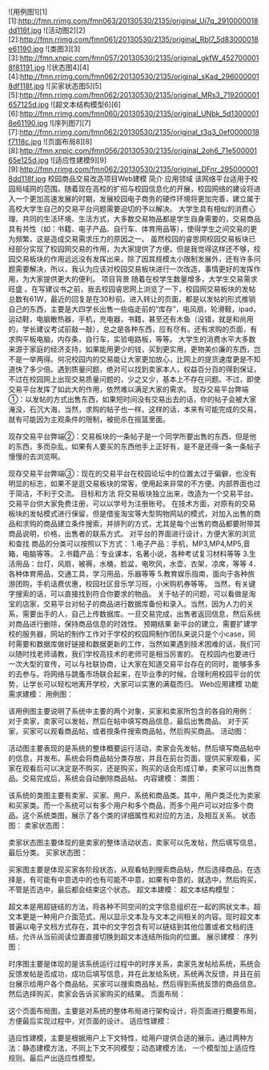 ![用例图1][1]
[1]:http://fmn.rrimg.com/fmn063/20130530/2135/original_Ui7q_2910000018dd118f.jpg
![活动图2][2]
[2]:http://fmn.rrimg.com/fmn061/20130530/2135/original_RbI7_5d83000018e61190.jpg
![类图3][3]
[3]:http://fmn.xnpic.com/fmn057/20130530/2135/original_gkfW_4527000018f81191.jpg
![状态图4][4]
[4]:http://fmn.rrimg.com/fmn062/20130530/2135/original_sKad_2960000018df118f.jpg
![买家状态图5][5]
[5]:http://fmn.rrimg.com/fmn062/20130530/2135/original_MRs3_719200001657125d.jpg
![超文本结构模型6][6]
[6]:http://fmn.rrimg.com/fmn060/20130530/2135/original_UNbk_5d13000018e61190.jpg
![序列图7][7]
[7]:http://fmn.rrimg.com/fmn062/20130530/2135/original_t3q3_0ef0000018f7118c.jpg
![页面布局8][8]
[8]:http://fmn.xnpic.com/fmn056/20130530/2135/original_2oh6_71e50000165e125d.jpg
![适应性建模9][9]
[9]:http://fmn.rrimg.com/fmn062/20130530/2135/original_DFnr_2950000018dd118f.jpg
校园商品交易改造项目Web建模
简介
应用领域
   该网络平台适用于校园局域网的范围。随着现在高校的扩招与校园信息化的开展，校园网络的建设将进入一个更加高速发展的时期，发展校园电子商务的硬件环境将更加完善，建立属于高校大学生自己的交易平台问题需要迫切的予以解决。
     大学生具有相似的消费心理、共同的生活环境、生活方式，大多数交易物品都是学生自身需要的，交易商品具有共性（如：书籍、电子产品、自行车、体育用品等），使得学生之间交易的更为频繁，这是造成交易需求压力的原因之一。
     虽然校园的睿思网校园交易板块已经部分实现了校园网交易的作用，为大家提供了方便。但是我觉得这样还不够，校园交易板块的作用远远没有发挥出来，除了因其规模太小限制发展外，还有许多问题需要解决，所以，我认为应该对校园交易板块进行一次改造，事情更好的发挥作用，为大家提供更大的便利。
项目背景
   随着在校学生数量增多，大学生交易需求旺盛 。在写建议书之前，我去校园睿思网上浏览了一下，校园网交易板块的发帖总数有61W，最近的回复是在30秒前。进入转让的页面，都是以发帖的形式推销自己的东西，主要是大四学长出售一些临走前的“库存”，电风扇，轮滑鞋，ipad，运动鞋，电脑散热器，手机，充电器，书籍，甚至还有木鱼（没错，就是和尚用的，学长建议考试前敲一敲），总之是各种东西，应有尽有。还有求购的页面，有求购平板电脑，内存条，自行车，实验电路板，等等。
      大学生的消费水平大多数来源于家庭的经济支持，如果能用更少的钱，买到更实用，更物美价廉的东西，岂不是一举两得。何况校园内的交易能让大家更加放心，比网上的提货速度更是不知道快了多少倍。遇到质量问题，绝对可以找到卖家本人，权益百分百的得到保证，不过在校园网上出现交易质量问题的，少之又少，基本上不存在问题。不过，即使交易平台发挥了如此大的作用，依然难以满足大家的需求。
   现存交易平台弊端①：以发帖的方式出售东西，如果短时间没有交易出去的话，你的帖子会被大家淹没，石沉大海，当然，求购的帖子也一样。这样的话，本来有可能完成的交易，就有可能因为主观条件的限制，被扼杀在摇篮里面。

   现存交易平台弊端②：交易板块的一条帖子是一个同学所要出售的东西，但是他的东西，多而杂乱，如果有人要买的东西他手上正好有，是不是还得一条一条帖子慢慢的去浏览啊。

   现存交易平台弊端③：现在的交易平台在校园论坛中的位置太过于偏僻，也没有明显的标志，如果不是逛交易板块的常客，使用起来非常的不方便。内部界面也过于简洁，不利于交流。
目标和方法
   将交易板块独立出来，改造为一个交易平台。交易平台供大家免费注册，可以以学号为注册账号。
   在技术方面，对原有的交易板块的发帖模式进行保留，但是借鉴淘宝等大型购物网站的模式，对加入出售的商品和求购的商品建立条件搜索，并排列的方式，尤其是每个出售的商品都要附带其商品说明，价格，出售者的联系方式。
   对平台的界面进行设计，方便大家的浏览和查找
   商品的分类可以按照以下方式：
  1.电子产品：手机，MP3,MP4,MP5,音箱，电脑等等。
  2.书籍产品：专业课本，名著小说，各种考试复习材料等等
  3.生活用品：台灯，风扇，被褥，水桶，脸盆，电吹风，水壶，衣架，凉席，等等
  4．各种体育用品，交通工具，学习用品，乐器等等
  5.教育娱乐指南，面向于各种旅游团购，手机话费优惠，校园社区音乐学习班，小米购机券等等。
当然，有关键字搜索的话，可以直接找到符合你要求的物品。
关于帖子的问题，可以看做是淘宝的店家，交易平台对帖子的商品进行数据库备份和录入。当然，因为人力的关系，需要出手的人，自己上传数据库。一旦交易完成，出售者返回信息，然后系统对商品进行删除，保持商品信息的时效性。
预期结果
   新平台的建立，需要扩建学校的服务器，网站的制作工作对于学校的校园网制作团队来说只是个小case，同时需要和数据库做好链接和数据更新的工作，当然如果遇到技术困难的话，我们可以随时找老师请教，我们学校高技术的老师可是相当厉害的。
   在校园内也要进行一次大型的宣传，可以与社联协商，让大家在知道交易平台存在的同时，能够多多的去参与。将网络与跳蚤市场联合起来，在毕业季的时候，合理利用校园平台的优势，让学长可以轻松地离开学校，大家可以实惠的满载而归。
Web应用建模
功能需求建模：
用例图：

该用例图主要说明了系统中主要的两个对象，买家和卖家所包含的各自的用例：
对于卖家，卖家可以发帖，然后在帖中填写商品信息，最后出售商品。
对于买家，买家可以观看商品帖，或者按条件搜索商品帖，然后购买商品。
活动图：

活动图主要表现的是系统的整体概要运行活动，卖家会先发帖，然后填写商品帖中的信息，并发布。系统会将商品帖分类存放，并且在前台页面，提供买家观看，买家在观看后可以决定是不购买，还是购买，购买的话会形成订单，卖家可以出售商品。交易完成后，系统会自动删除商品帖。
内容建模：
类图：

该系统的类图主要有卖家、买家、用户、系统和商品类。其中，用户类泛化为卖家和买家类。而一个系统可以有多个用户和多个商品，而多个用户可以对应多个商品。这个系统类图，展示了各个类的详细属性和对应的方法，及相互关系。
状态图：
卖家状态图：

卖家状态图主要体现的是卖家的整体活动状态，卖家可以先发帖，然后填写信息，最后分类。
买家状态图：

买家图主要是体现买家各阶段状态，从观看帖到搜索商品帖，然后选择商品，在选择是，有可能有中意选中的也有可能不中意，如果有中意的，就选中，然后购买，不管是否选中，最后都会结束这个状态。
超文本建模：
超文本结构模型：

超文本是用超链结的方法，将各种不同空间的文字信息组织在一起的网状文本。超文本更是一种用户介面范式，用以显示文本及与文本之间相关的内容。现时超文本普遍以电子文档方式存在，其中的文字包含有可以链结到其他位置或者文档的连结，允许从当前阅读位置直接切换到超文本连结所指向的位置。
展示建模：
序列图：

时序图主要是体现的是该系统运行过程中的时序关系，卖家先发帖给系统，系统会反馈发帖是否成功，成功后填写信息，并在此发给系统，系统再次反馈，并且在前台展示给用户各个商品帖。买家可以搜索商品帖，然后得到系统反馈的商品信息。然后选择购买，卖家会告诉买家购买的结果。
页面布局：

这个页面布局图，主要是对系统的整体布局进行架构设计，将页面进行概要布局，方便最后实现过程中，对页面的设计。
适应性建模：

适应性建模，主要是根据用户上下文特性，给用户提供合适的展示。通过两种方法：静态建模方法，不同上下文不同模型；动态建模方法， 一个模型加上适应性规则。最后产出适应性模型。







